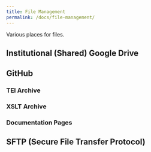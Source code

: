 ```yaml
---
title: File Management
permalink: /docs/file-management/
---
```


Various places for files.

## Institutional (Shared) Google Drive

## GitHub

### TEI Archive

### XSLT Archive

### Documentation Pages

## SFTP (Secure File Transfer Protocol)
